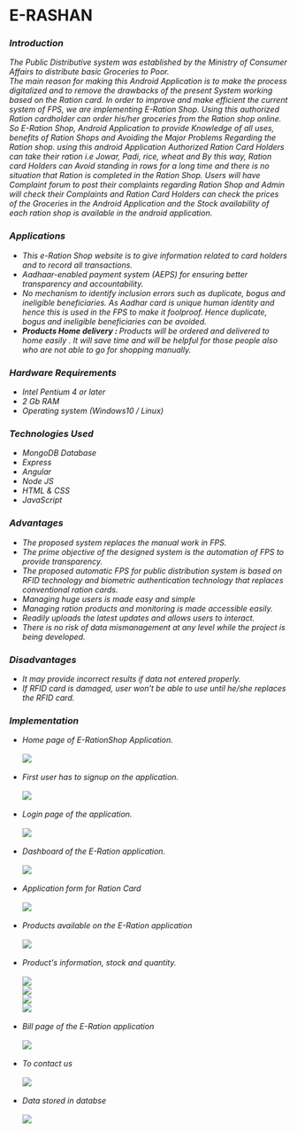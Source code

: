 # E-RASHAN
<I>
    <h3>Introduction</h3>
    The Public Distributive system was established by the Ministry of Consumer Affairs to distribute basic Groceries
to Poor.<br>
The main reason for making this Android Application is to make the process digitalized and to remove the
drawbacks of the present System working based on the Ration card. In order to improve and make efficient the
current system of FPS, we are implementing E-Ration Shop. Using this authorized Ration cardholder can order
his/her groceries from the Ration shop online. So E-Ration Shop, Android Application to provide Knowledge of
all uses, benefits of Ration Shops and Avoiding the Major Problems Regarding the Ration shop. using this
android Application Authorized Ration Card Holders can take their ration i.e Jowar, Padi, rice, wheat and By this
way, Ration card Holders can Avoid standing in rows for a long time and there is no situation that Ration is
completed in the Ration Shop. Users will have Complaint forum to post their complaints regarding Ration Shop
and Admin will check their Complaints and Ration Card Holders can check the prices of the Groceries in the
Android Application and the Stock availability of each ration shop is available in the android application.

<h3>Applications</h3>
    <ul>
        <li>This e-Ration Shop website is to give information related to card holders and to record all transactions.</li>
        <li>Aadhaar-enabled payment system (AEPS) for ensuring better transparency and accountability.</li>
        <li>No mechanism to identify inclusion errors such as duplicate, bogus and ineligible beneficiaries. As Aadhar card is unique human identity and hence this is used in the FPS to make it foolproof. Hence duplicate, bogus and ineligible beneficiaries can be avoided.</li>
         <li><b>Products Home delivery : </b> Products will be ordered and delivered to home easily . It will save time and will be helpful for those people also who are not able to go for shopping manually.</li>
    </ul>   
    <h3>Hardware Requirements</h3>
    <ul>
        <li>Intel Pentium 4 or later</li>
        <li>2 Gb RAM</li>
        <li>Operating system (Windows10 / Linux)</li>
    </ul>
     <h3>Technologies Used</h3>
    <ul>
        <li>MongoDB Database</li>
        <li>Express</li>
        <li>Angular</li>
        <li>Node JS</li>
        <li>HTML & CSS</li>
        <li>JavaScript</li>
    </ul>
<H3>Advantages</H3>
<ul>
    <li>The proposed system replaces the manual work in FPS.</li>
    <li>The prime objective of the designed system is the automation of FPS to provide transparency.</li>
    <li>The proposed automatic FPS for public distribution system is based on RFID technology and biometric authentication technology that replaces conventional ration cards.</li>
    <li>Managing huge users is made easy and simple</li>
    <li>Managing ration products and monitoring is made accessible easily.</li>
    <li>Readily uploads the latest updates and allows users to interact.</li>
    <li>There is no risk of data mismanagement at any level while the project is being developed.</li>
</ul>
<H3>Disadvantages</H3>
<ul>
    <li>It may provide incorrect results if data not entered properly.</li>
    <li>If RFID card is damaged, user won’t be able to use until he/she replaces the RFID card.</li>
</ul>
    <h3>Implementation</h3>
    <ul>
        <li>Home page of E-RationShop Application.</li><br>
        <img src="Images/home.png"><br><br>
        <li>First user has to signup on the application.</li><br>
        <img src="Images/signup.png"><br><br>
        <li>Login page of the application.</li><br>
        <img src="Images/login.png"><br><br>
        <li>Dashboard of the E-Ration application.</li><br>
        <img src="Images/index.png"><br><br>
        <li>Application form for Ration Card</li><br>
        <img src="Images/application.png"><br><br>
        <li>Products available on the E-Ration application</li><br>
        <img src="Images/product.png"><br><br>
        <li>Product's information, stock and quantity.</li><br>
        <img src="Images/wheat.png"><br>
        <img src="Images/sugar.png"><br>
        <img src="Images/toor.png"><br>
        <img src="Images/kerosene.png"><br><br>
        <li>Bill page of the E-Ration application</li><br>
        <img src="Images/bill.png"><br><br>
        <li>To contact us</li><br>
        <img src="Images/contact.png"><br><br>
        <li>Data stored in databse</li><br>
        <img src="Images/database.png"><br><br>
